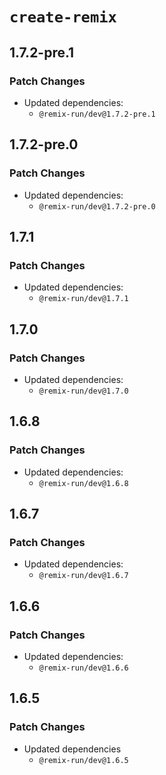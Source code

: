 # `create-remix`

## 1.7.2-pre.1

### Patch Changes

- Updated dependencies:
  - `@remix-run/dev@1.7.2-pre.1`

## 1.7.2-pre.0

### Patch Changes

- Updated dependencies:
  - `@remix-run/dev@1.7.2-pre.0`

## 1.7.1

### Patch Changes

- Updated dependencies:
  - `@remix-run/dev@1.7.1`

## 1.7.0

### Patch Changes

- Updated dependencies:
  - `@remix-run/dev@1.7.0`

## 1.6.8

### Patch Changes

- Updated dependencies:
  - `@remix-run/dev@1.6.8`

## 1.6.7

### Patch Changes

- Updated dependencies:
  - `@remix-run/dev@1.6.7`

## 1.6.6

### Patch Changes

- Updated dependencies:
  - `@remix-run/dev@1.6.6`

## 1.6.5

### Patch Changes

- Updated dependencies
  - `@remix-run/dev@1.6.5`
